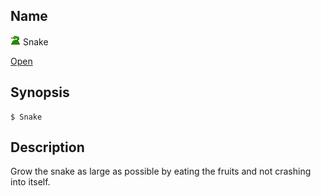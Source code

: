 ## Name

![Icon](../../../../res/icons/16x16/app-snake.png) Snake

[Open](file:///bin/Snake)

## Synopsis

```**sh
$ Snake
```

## Description

Grow the snake as large as possible by eating the fruits and not crashing into itself.
